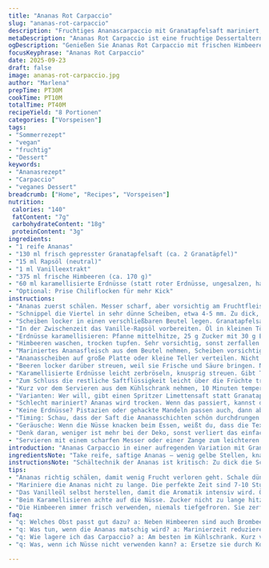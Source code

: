 ```yaml
---
title: "Ananas Rot Carpaccio"
slug: "ananas-rot-carpaccio"
description: "Fruchtiges Ananascarpaccio mit Granatapfelsaft mariniert, frischen Himbeeren und karamellisierten Erdnüssen. Perfekte Balance zwischen süß, säuerlich, mit nussigem Crunch. Keine Milchprodukte, Glutenfrei, Vegan. Der Saft zieht tief ins Fruchtfleisch, macht die Scheiben saftig, leicht süß-säuerlich. Vanilleöl bringt Wärme, aromatische Tiefe. Zeit braucht es im Kühlschrank, für Intensität. Erdnüsse karamellisieren knusprig, fügen Textur hinzu. Eine Sommernacht-Nummer, die beim Servieren noch frisch bleibt. Kleine Varianten mit Limettensaft oder Chiliflocken möglich. Gut vorbereiten, dann ruckzuck zusammenstellen. "
metaDescription: "Ananas Rot Carpaccio ist eine fruchtige Dessertalternative mit Himbeeren und karamellisierten Erdnüssen. Ein erfrischender Genuss für warme Sommertage."
ogDescription: "Genießen Sie Ananas Rot Carpaccio mit frischen Himbeeren. Eine fruchtige, süß-säuerliche Mischung mit knusprigem Crunch."
focusKeyphrase: "Ananas Rot Carpaccio"
date: 2025-09-23
draft: false
image: ananas-rot-carpaccio.jpg
author: "Marlena"
prepTime: PT30M
cookTime: PT10M
totalTime: PT40M
recipeYield: "8 Portionen"
categories: ["Vorspeisen"]
tags:
- "Sommerrezept"
- "vegan"
- "fruchtig"
- "Dessert"
keywords:
- "Ananasrezept"
- "Carpaccio"
- "veganes Dessert"
breadcrumb: ["Home", "Recipes", "Vorspeisen"]
nutrition: 
 calories: "140"
 fatContent: "7g"
 carbohydrateContent: "18g"
 proteinContent: "3g"
ingredients:
- "1 reife Ananas"
- "130 ml frisch gepresster Granatapfelsaft (ca. 2 Granatäpfel)"
- "15 ml Rapsöl (neutral)"
- "1 ml Vanilleextrakt"
- "375 ml frische Himbeeren (ca. 170 g)"
- "60 ml karamellisierte Erdnüsse (statt roter Erdnüsse, ungesalzen, halb so viel Zucker)"
- "Optional: Prise Chiliflocken für mehr Kick"
instructions:
- "Ananas zuerst schälen. Messer scharf, aber vorsichtig am Fruchtfleisch entlang arbeiten. Vierteln, Mittelstrunk entfernen, der ist hart, macht Sauerei beim Schneiden. Ich nehme hier ein kleines scharfes Messer, präzise Schnitte sparen später Frust."
- "Schnippel die Viertel in sehr dünne Scheiben, etwa 4-5 mm. Zu dick, keine schöne Textur, zu dünn zerfällt zu schnell. Verwende einen Gemüsehobel wenn möglich, geht schneller."
- "Scheiben locker in einen verschließbaren Beutel legen. Granatapfelsaft rein. Gut verschließen, vorsichtig drücken, damit sich der Saft überall verteilt. Fleisch soll glänzend, leicht glasig aussehen. Nicht zu lange marinieren, maximal 40 Stunden sonst Wird matschig. Ich empfehle 7-10 Stunden nachts im Kühlschrank. Timing entscheidet über Struktur."
- "In der Zwischenzeit das Vanille-Rapsöl vorbereiten. Öl in kleinen Töpfchen, Vanille reinschwenken, leicht erwärmen max 30 Sekunden nicht kochen. Riecht dann viel intensiver. Abkühlen lassen, Aroma zieht durch."
- "Erdnüsse karamellisieren: Pfanne mittelhitze, 25 g Zucker mit 30 g Erdnüssen. Sanft rühren, bis Zucker hellbraun und Nüsse glänzen. Sofort auf Backpapier verteilen, abkühlen lassen. Vorsicht, Zucker schnell dunkel und bitter. Abkühlen bedeutet Knackigkeit drauf. Kannst auch grob hacken, wenn du grobe Stücke magst."
- "Himbeeren waschen, trocken tupfen. Sehr vorsichtig, sonst zerfallen sie. Frisch muss es sein, Tiefkühl nicht, wird matschig und matscht den Ananassaft runter."
- "Mariniertes Ananasfleisch aus dem Beutel nehmen, Scheiben vorsichtig trennen. Saft auffangen, nicht wegschütten."
- "Ananasscheiben auf große Platte oder kleine Teller verteilen. Nicht überlappen, die Präsentation zählt hier."
- "Beeren locker darüber streuen, weil sie Frische und Säure bringen. Nicht zu viele, sonst ertrinkt die Ananas."
- "Karamellisierte Erdnüsse leicht zerbröseln, knusprig streuen. Gibt Textur, Nussigkeit und die Süße hat einen fast rauchigen Touch."
- "Zum Schluss die restliche Saftflüssigkeit leicht über die Früchte träufeln, das macht sie glänzend und saftig. Abschließend 3-4 Tropfen Vanilleöl auf jeder Portion verteilen, nicht zu viel, sonst ölig, eher Aroma."
- "Kurz vor dem Servieren aus dem Kühlschrank nehmen, 10 Minuten temperieren lassen. Kalt und frisch, aber nicht eiskalt essen, dann schmeckt man mehr."
- "Varianten: Wer will, gibt einen Spritzer Limettensaft statt Granatapfelsaft oder kombiniert beides für mehr Säure und Frische. Chili passt überraschend gut zu süßer Ananas. Einfach ganz wenig Chili-Flocken ins Öl geben."
- "Schlecht mariniert? Ananas wird trocken. Wenn das passiert, kannst du mit etwas extra Granatapfelsaft oder Limettensaft „retten“, aber lieber nicht zu lange marinieren."
- "Keine Erdnüsse? Pistazien oder gehackte Mandeln passen auch, dann aber ungesalzen und leicht anrösten."
- "Timing: Schau, dass der Saft die Ananasschichten schön durchdrungen hat, das sieht man wenn das Fruchtfleisch leichter und durchscheinend wirkt, nicht spröde."
- "Geräusche: Wenn die Nüsse knacken beim Essen, weißt du, dass die Textur stimmt. Wenn das Carpaccio saftig glänzt, hast du alles richtig gemacht."
- "Denk daran, weniger ist mehr bei der Deko, sonst verliert das einfache Fruchtspiel den Fokus."
- "Servieren mit einem scharfen Messer oder einer Zange zum leichteren Portionieren."
introduction: "Ananas Carpaccio in einer aufregenden Variation mit Granatapfelsaft, der tief in die Frucht einzieht und ihr eine herrlich fruchtig-säuerliche Note verleiht. Die Kombination aus frischen Himbeeren und knusprigen, karamellisierten Erdnüssen erzeugt eine vielschichtige Struktur. Vanilleöl bringt eine unerwartete, angenehme Aromatik. Wichtig: Das Marinieren braucht Geduld und gutes Timing, zu kurz und der Geschmack bleibt blass, zu lang und die Ananas wird matschig. Ich habe nach mehreren Versuchen das Optimum gefunden: Im Kühlschrank maximal 10 Stunden. Vor allem die Textur der Ananas ist entscheidend, die soll zart bleiben, nicht zerfallen. Eine tolle, unkomplizierte Möglichkeit, frische Früchte kunstvoll zu präsentieren. Für kleine Dinnerpartys oder als leichter Abschluss an warmen Tagen. Jeder Schritt hat seinen kleinen Trick – unterschätzt nicht das Vanilleöl und die Karamellisierung."
ingredientsNote: "Take reife, saftige Ananas – wenig gelbe Stellen, knackig. Bei zu reifen Früchten muss die Marinierzeit radikal reduziert werden, sonst zerfallen die Scheiben. Granatapfelsaft entweder frisch gepresst oder purer Bio-Saft ohne Zuckerzusatz. Das macht den Unterschied in der Säurebalance. Rapsöl, neutral, geeignet für das Vanilleöl da es den Geschmack nicht überdeckt. Vanilleextrakt, echte Vanillepaste oder Schote sind möglich. Aromen unterscheiden sich dabei massiv. Ich bevorzuge Extrakt wegen der Einfachheit. Himbeeren frisch, da Tiefkühl beim Schneiden und Anrichten kaum halten. Ersatzweise können Brombeeren oder klein geschnittene Erdbeeren verwendet werden. Die süßlichen karamellisierten Erdnüsse können Ersatz durch geröstete Mandeln bekommen, dabei den Zucker reduzieren. Achtung bei Nussallergien, dann weglassen oder durch Kokoschips ersetzen."
instructionsNote: "Schältechnik der Ananas ist kritisch: Zu dick die Schale und du verschwendest Frucht, zu dünn und du hast braune Stellen. Ein mittelgroßes, scharfes Messer, am Stück schneiden, hilft. Beim Marinieren achte auf gleichmäßige Verteilung des Granatapfelsafts, Luft rausholen, sonst ungleichmäßig. Der kleine Trick mit langsam erhitztem Vanilleöl hilft dabei, damit sich das Aroma perfekt entfaltet. Karamellisierte Nüsse brauchen ständige Aufmerksamkeit: Sobald Zucker braun wird, raus aus dem Topf. Abkühlen lassen auf Backpapier, sonst klebt alles. Himbeeren immer zuletzt auflegen und erst kurz vor dem Servieren, sonst verlieren sie ihre Struktur. Zum Anrichten nimmst du am besten eine große Platte, sieht edler aus. Tropfe das Marinaensäfterl vorsichtig rüber, nicht zuviel sonst planes Aroma. Warte unbedingt 5-10 Minuten vor dem Servieren, damit die Aromen sich setzen, aber die Ananas noch knackig bleibt. So hast du frisch-saftige, leicht süß-säuerliche Scheiben mit unerwarteten Crunch und Aroma."
tips:
- "Ananas richtig schälen, damit wenig Frucht verloren geht. Schale dünn ansetzen, an Fruchtfleisch entlang schneiden. Mit scharfem Messer arbeiten, dann klappt es. Zu dick, und die Frucht leidet; zu dünn, und keine schöne Textur. Übung macht den Meister."
- "Mariniere die Ananas nicht zu lange. Die perfekte Zeit sind 7-10 Stunden. Zu kurz, der Geschmack ist blass. Zu lang, die Struktur ist matschig. Das richtige Timing ist entscheidend. Kühl lagern, die Frucht bleibt saftig, aber auch knackig."
- "Das Vanilleöl selbst herstellen, damit die Aromatik intensiv wird. Öl erhitzen, aber nicht kochen. Vorzugsweise in einem kleinen Topf. Geringe Temperatur, ca. 30 Sekunden. Der Duft ist unvergleichlich und gibt dem Gericht eine unerwartete Tiefe."
- "Beim Karamellisieren achte auf die Nüsse. Zucker nicht zu lange hitzen, sonst werden sie bitter. Immer rühren, sobald der Zucker goldbraun ist, sofort auf Backpapier. Abkühlen lassen, dann bleibt die Struktur knusprig. Hacks gut, Stücke auch gut."
- "Die Himbeeren immer frisch verwenden, niemals tiefgefroren. Sie zerfallen beim Schneiden. Die Farbe und Konsistenz bleiben so erhalten. Die Beeren erst kurz vor dem Servieren drauflegen. Das bringt Frische und leicht säuerlichen Kick."
faq:
- "q: Welches Obst passt gut dazu? a: Neben Himbeeren sind auch Brombeeren möglich. Klein geschnittene Erdbeeren ebenfalls gut. Wichtig: immer frisch. Gefroren wird's matschig."
- "q: Was tun, wenn die Ananas matschig wird? a: Marinierzeit reduzieren. Nix länger als 10 Stunden. Wenn es passiert, kannst du versuchen, das mit wenig Limettensaft zu verbessern. Frucht bleibt dann saftig."
- "q: Wie lagere ich das Carpaccio? a: Am besten im Kühlschrank. Kurz vor dem Servieren rausnehmen, 10 Minuten warten. Dann bleibt es knackig. Wenn du vorbereitet hast, gut abdecken."
- "q: Was, wenn ich Nüsse nicht verwenden kann? a: Ersetze sie durch Kokoschips oder geröstete Mandeln. Das gibt trotzdem tollen Crunch. Aber daran denken, immer ungesalzen."

---
```

